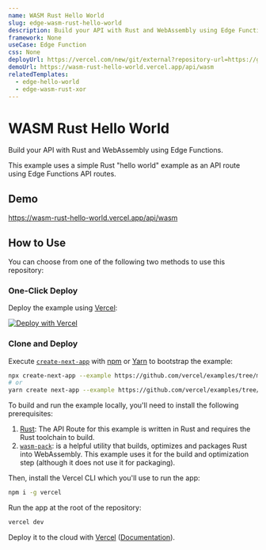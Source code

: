 ```yaml
---
name: WASM Rust Hello World
slug: edge-wasm-rust-hello-world
description: Build your API with Rust and WebAssembly using Edge Functions.
framework: None
useCase: Edge Function
css: None
deployUrl: https://vercel.com/new/git/external?repository-url=https://github.com/vercel/examples/tree/main/edge-functions/wasm-rust-hello-world&project-name=edge-wasm-rust-hello-world&repository-name=edge-wasm-rust-hello-world
demoUrl: https://wasm-rust-hello-world.vercel.app/api/wasm
relatedTemplates:
  - edge-hello-world
  - edge-wasm-rust-xor
---
```


# WASM Rust Hello World

Build your API with Rust and WebAssembly using Edge Functions.

This example uses a simple Rust "hello world" example as an API route using Edge Functions API routes.

## Demo

https://wasm-rust-hello-world.vercel.app/api/wasm

## How to Use

You can choose from one of the following two methods to use this repository:

### One-Click Deploy

Deploy the example using [Vercel](https://vercel.com?utm_source=github&utm_medium=readme&utm_campaign=vercel-examples):

[![Deploy with Vercel](https://vercel.com/button)](https://vercel.com/new/git/external?repository-url=https://github.com/vercel/examples/tree/main/edge-functions/wasm-rust-hello-world&project-name=edge-wasm-rust-hello-world&repository-name=edge-wasm-rust-hello-world)

### Clone and Deploy

Execute [`create-next-app`](https://github.com/vercel/next.js/tree/main/packages/create-next-app) with [npm](https://docs.npmjs.com/cli/init) or [Yarn](https://yarnpkg.com/lang/en/docs/cli/create/) to bootstrap the example:

```bash
npx create-next-app --example https://github.com/vercel/examples/tree/main/edge-functions/wasm-rust-hello-world edge-wasm-rust-hello-world
# or
yarn create next-app --example https://github.com/vercel/examples/tree/main/edge-functions/wasm-rust-hello-world edge-wasm-rust-hello-world
```

To build and run the example locally, you'll need to install the following prerequisites:

1. [Rust](https://www.rust-lang.org/tools/install): The API Route for this example is written in Rust and requires the Rust toolchain to build.
2. [`wasm-pack`](https://rustwasm.github.io/wasm-pack/installer/): is a helpful utility that builds, optimizes and packages Rust into WebAssembly. This example uses it for the build and optimization step (although it does not use it for packaging).

Then, install the Vercel CLI which you'll use to run the app:

```bash
npm i -g vercel
```

Run the app at the root of the repository:

```bash
vercel dev
```

Deploy it to the cloud with [Vercel](https://vercel.com/new?utm_source=github&utm_medium=readme&utm_campaign=edge-middleware-eap) ([Documentation](https://nextjs.org/docs/deployment)).
